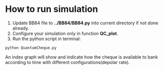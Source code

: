 # How to run simulation
1. Update BB84 file to **../BB84/BB84.py** into current directory if not done already.
2. Configure your simulation only in function **QC_plot**.
3. Run the python script in terminal:
```
python QuantumCheque.py
```
An index graph will show and indicate how the cheque is available to bank according to time
with different configurations(depolar rate).
